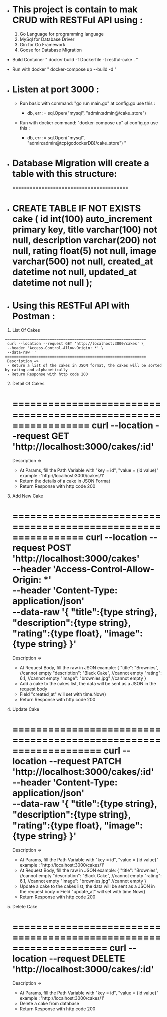  - This project is contain to mak CRUD with RESTFul API using :
    ====================================================================
    1. Go Language for programming language
    2. MySql for Database Driver
    3. Gin for Go Framework
    4. Goose for Database Migration
 - Build Container
   " docker build -f Dockerfile -t restful-cake . "
 - Run with docker 
   " docker-compose up --build -d "
 - Listen at port 3000 :
   ======================================================================
   - Run basic with command: "go run main.go"
      at config.go use this :
     - db, err := sql.Open("mysql", "admin:admin@/cake_store") 
      
   
   - Run with docker command: "docker-compose up"
     at config.go use this :
     - db, err := sql.Open("mysql", "admin:admin@tcp(godockerDB)/cake_store") "
      
   
 - Database Migration will create a table with this structure:
   ==========================================================================

   ========================================
 - 
   CREATE TABLE IF NOT EXISTS cake
   (
       id          int(100) auto_increment
           primary key,
       title       varchar(100) not null,
       description varchar(200) not null,
       rating      float(5)     not null,
       image       varchar(500) not null,
       created_at  datetime     not null,
       updated_at  datetime     not null
   );
   ========================================

 - Using this RESTFul API with Postman :
   ======================================================================
  1. List Of Cakes

    ===============================================================
     curl --location --request GET 'http://localhost:3000/cakes' \
     --header 'Access-Control-Allow-Origin: *' \
     --data-raw ''
    ===============================================================
     Description =>
     - Return a list of the cakes in JSON format, the cakes will be sorted by rating and alphabetically
     - Return Response with http code 200

  2. Detail Of Cakes

     ===============================================================
     curl --location --request GET 'http://localhost:3000/cakes/:id'
     ===============================================================
      Description =>
      - At Params, fill the Path Variable with "key = id", "value = {id value}"
        example :
        'http://localhost:3000/cakes/1'
      - Return the details of a cake in JSON Format
      - Return Response with http code 200

  4. Add New Cake

     ==============================================================
     curl --location --request POST 'http://localhost:3000/cakes' \
     --header 'Access-Control-Allow-Origin: *' \
     --header 'Content-Type: application/json' \
     --data-raw '{
         "title":{type string},
         "description":{type string},
         "rating":{type float},
         "image":{type string}
     }'
     ===============================================================
     Description =>
     - At Request Body, fill the raw in JSON
     example:
     {
        "title": "Brownies",         //cannot empty
        "description": "Black Cake", //cannot empty
        "rating": 6.1,               //cannot empty
        "image": "brownies.jpg"      //cannot empty
     }
     - Add a cake to the cakes list, the data will be sent as a JSON in the request body
     - Field "created_at" will set with time.Now()
     - Return Response with http code 200

  5. Update Cake

     =================================================================
     curl --location --request PATCH 'http://localhost:3000/cakes/:id' \
     --header 'Content-Type: application/json' \
     --data-raw '{
                 "title":{type string},
                 "description":{type string},
                 "rating":{type float},
                 "image":{type string}
     }'
     ==================================================================

     Description =>
     - At Params, fill the Path Variable with "key = id", "value = {id value}"
        example :
        'http://localhost:3000/cakes/1'
     - At Request Body, fill the raw in JSON
       example:
       {
          "title": "Brownies",         //cannot empty
          "description": "Black Cake", //cannot empty
          "rating": 6.1,               //cannot empty
          "image": "brownies.jpg"      //cannot empty
       }
     - Update a cake to the cakes list, the data will be sent as a JSON in the request body
     = Field "update_at" will set with time.Now()
     - Return Response with http code 200

  6. Delete Cake

     ==================================================================
     curl --location --request DELETE 'http://localhost:3000/cakes/:id'
     ==================================================================

     Description =>
     - At Params, fill the Path Variable with "key = id", "value = {id value}"
        example :
        'http://localhost:3000/cakes/1'
     - Delete a cake from database
     - Return Response with http code 200
